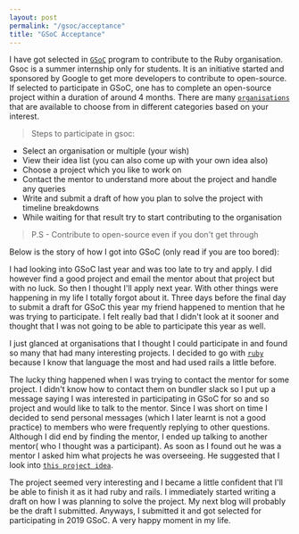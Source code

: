 ```yaml
---
layout: post
permalink: "/gsoc/acceptance"
title: "GSoC Acceptance"
---
```

I have got selected in [`GSoC`][gsoc] program to contribute to the Ruby organisation. Gsoc is a summer internship only for students. It is an initiative started and sponsored by Google to get more developers to contribute to open-source. If selected to participate in GSoC, one has to complete an open-source project within a duration of around 4 months. There are many [`organisations`][gsoc_orgs] that are available to choose from in different categories based on your interest.

>Steps to participate in gsoc:
- Select an organisation or multiple (your wish)
- View their idea list (you can also come up with your own idea also)
- Choose a project which you like to work on
- Contact the mentor to understand more about the project and handle any queries
- Write and submit a draft of how you plan to solve the project with timeline breakdowns
- While waiting for that result try to start contributing to the organisation

>P.S - Contribute to open-source even if you don't get through

Below is the story of how I got into GSoC (only read if you are too bored):

I had looking into GSoC last year and was too late to try and apply. I did however find a good project and email the mentor about that project but with no luck. So then I thought I'll apply next year. With other things were happening in my life I totally forgot about it. Three days before the final day to submit a draft for GSoC this year my friend happened to mention that he was trying to participate. I felt really bad that I didn't look at it sooner and thought that I was not going to be able to participate this year as well.

I just glanced at organisations that I thought I could participate in and found so many that had many interesting projects. I decided to go with [`ruby`][ruby_org_gsoc] because I know that language the most and had used rails a little before.

The lucky thing happened when I was trying to contact the mentor for some project. I didn't know how to contact them on bundler slack so I put up a message saying I was interested in participating in GSoC for so and so project and would like to talk to the mentor. Since I was short on time I decided to send personal messages (which I later learnt is not a good practice) to members who were frequently replying to other questions. Although I did end by finding the mentor, I ended up talking to another mentor( who I thought was a participant). As soon as I found out he was a mentor I asked him what projects he was overseeing. He suggested that I look into [`this project idea`][idea_list_project].

The project seemed very interesting and I became a little confident that I'll be able to finish it as it had ruby and rails. I immediately started writing a draft on how I was planning to solve the project. My next blog will probably be the draft I submitted. Anyways, I submitted it and got selected for participating in 2019 GSoC. A very happy moment in my life.


[gsoc]: https://summerofcode.withgoogle.com/
[gsoc_project]: https://summerofcode.withgoogle.com/projects/#4782705487642624
[gsoc_orgs]: https://summerofcode.withgoogle.com/organizations/
[ruby_org_gsoc]: https://summerofcode.withgoogle.com/organizations/5542255322988544/
[idea_list_project]: https://github.com/rubygsoc/rubygsoc/wiki/Ideas-for-RubyGems#recursive-tree-view-for-gem-dependencies-deciduous_tree
